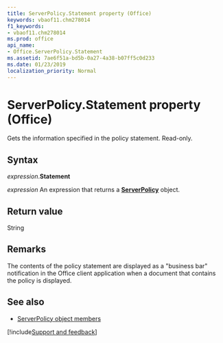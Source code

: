 ```yaml
---
title: ServerPolicy.Statement property (Office)
keywords: vbaof11.chm278014
f1_keywords:
- vbaof11.chm278014
ms.prod: office
api_name:
- Office.ServerPolicy.Statement
ms.assetid: 7ae6f51a-bd5b-0a27-4a38-b07ff5c0d233
ms.date: 01/23/2019
localization_priority: Normal
---
```



# ServerPolicy.Statement property (Office)

Gets the information specified in the policy statement. Read-only.


## Syntax

_expression_.**Statement**

_expression_ An expression that returns a **[ServerPolicy](Office.ServerPolicy.md)** object.


## Return value

String


## Remarks

The contents of the policy statement are displayed as a "business bar" notification in the Office client application when a document that contains the policy is displayed.


## See also

- [ServerPolicy object members](overview/Library-Reference/serverpolicy-members-office.md)



[!include[Support and feedback](~/includes/feedback-boilerplate.md)]